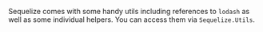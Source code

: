 Sequelize comes with some handy utils including references to `lodash` as well as some individual helpers. You can access them via `Sequelize.Utils`.

